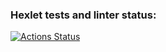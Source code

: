 ### Hexlet tests and linter status:
[![Actions Status](https://github.com/Busyg/java-project-71/actions/workflows/hexlet-check.yml/badge.svg)](https://github.com/Busyg/java-project-71/actions)
